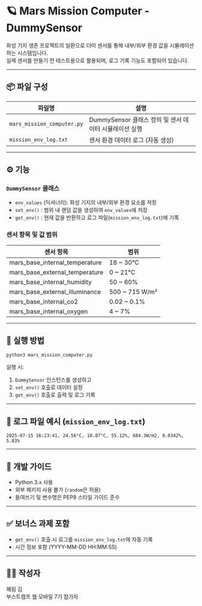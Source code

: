 # 🪐 Mars Mission Computer - DummySensor

화성 기지 생존 프로젝트의 일환으로 더미 센서를 통해 내부/외부 환경 값을 시뮬레이션하는 시스템입니다.  
실제 센서를 만들기 전 테스트용으로 활용되며, 로그 기록 기능도 포함되어 있습니다.

---

## 📦 파일 구성

| 파일명 | 설명 |
|--------|------|
| `mars_mission_computer.py` | DummySensor 클래스 정의 및 센서 데이터 시뮬레이션 실행 |
| `mission_env_log.txt` | 센서 환경 데이터 로그 (자동 생성) |

---

## ⚙️ 기능

### `DummySensor` 클래스
- `env_values` (딕셔너리): 화성 기지의 내부/외부 환경 요소를 저장
- `set_env()` : 범위 내 랜덤 값을 생성하여 `env_values`에 저장
- `get_env()` : 현재 값을 반환하고 로그 파일(`mission_env_log.txt`)에 기록

### 센서 항목 및 값 범위

| 센서 항목 | 범위 |
|-----------|------|
| mars_base_internal_temperature | 18 ~ 30°C |
| mars_base_external_temperature | 0 ~ 21°C |
| mars_base_internal_humidity | 50 ~ 60% |
| mars_base_external_illuminance | 500 ~ 715 W/m² |
| mars_base_internal_co2 | 0.02 ~ 0.1% |
| mars_base_internal_oxygen | 4 ~ 7% |

---

## 🚀 실행 방법

```bash
python3 mars_mission_computer.py
```

실행 시:
1. `DummySensor` 인스턴스를 생성하고
2. `set_env()` 호출로 데이터 설정
3. `get_env()` 호출로 출력 및 로그 기록

---

## 📝 로그 파일 예시 (`mission_env_log.txt`)

```
2025-07-15 16:23:41, 24.56°C, 10.87°C, 55.12%, 684.3W/m2, 0.0342%, 5.83%
```

---

## 📌 개발 가이드

- Python 3.x 사용
- 외부 패키지 사용 불가 (`random`은 허용)
- 들여쓰기 및 변수명은 PEP8 스타일 가이드 준수

---

## ✅ 보너스 과제 포함

- `get_env()` 호출 시 로그를 `mission_env_log.txt`에 자동 기록
- 시간 정보 포함 (YYYY-MM-DD HH:MM:SS)

---

## 🙋‍♀️ 작성자

혜림 김  
부스트캠프 웹·모바일 7기 참가자  
